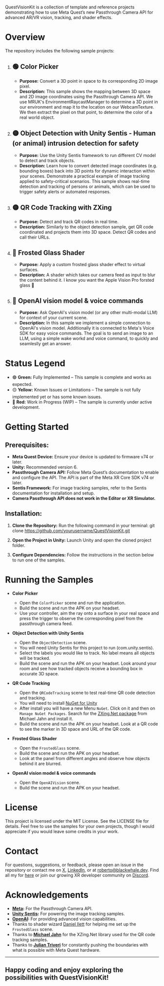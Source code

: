 QuestVisionKit is a collection of template and reference projects demonstrating how to use Meta Quest’s new Passthrough Camera API for advanced AR/VR vision, tracking, and shader effects.

Overview
========

The repository includes the following sample projects:

1. 🟢 Color Picker
   --------------------------------
   - **Purpose:** Convert a 3D point in space to its corresponding 2D image pixel.
   - **Description:** This sample shows the mapping between 3D space and 2D image coordinates using the Passthrough Camera API. We use MRUK's EnvironmentRaycastManager to determine a 3D point in our environment and map it to the location on our WebcamTexture. We then extract the pixel on that point, to determine the color of a real world object.

2. 🟡 Object Detection with Unity Sentis - Human (or animal) intrusion detection for safety
   --------------------------------
   - **Purpose:** Use the Unity Sentis framework to run different CV model to detect and track objects.
   - **Description:** Learn how to convert detected image coordinates (e.g. bounding boxes) back into 3D points for dynamic interaction within your scenes. Demonstrate a practical example of image tracking applied to safety-critical scenarios. This sample shows real-time detection and tracking of persons or animals, which can be used to trigger safety alerts or automated responses.

3. 🟡 QR Code Tracking with ZXing
   --------------------------------
   - **Purpose:** Detect and track QR codes in real time.
   - **Description:** Similarly to the object detection sample, get QR code coordinated and projects them into 3D space. Detect QR codes and call their URLs.

4. 🔴 Frosted Glass Shader
   --------------------------------
   - **Purpose:** Apply a custom frosted glass shader effect to virtual surfaces.
   - **Description:** A shader which takes our camera feed as input to blur the content behind it. I know you want the Apple Vision Pro forsted glass 👀

5. 🔴 OpenAI vision model & voice commands
   --------------------------------
   - **Purpose:** Ask OpenAI's vision model (or any other multi-modal LLM) for context of your current scene.
   - **Description:** In this sample we implement a simple connection to OpenAI's vision model. Additionally it is connected to Meta's Voice SDK for easy voice commands. The goal is to send an image to an LLM, using a simple wake workd and voice command, to quickly and seamleslly get an answer.
  
Status Legend
=============================
- 🟢 **Green:** Fully Implemented – This sample is complete and works as expected.
- 🟡 **Yellow:** Known Issues or Limitations – The sample is not fully implemented yet or has some known issues.
- 🔴 **Red:** Work in Progress (WIP) – The sample is currently under active development.

Getting Started
===============

Prerequisites:
--------------
- **Meta Quest Device:** Ensure your device is updated to firmware v74 or later.
- **Unity:** Recommended version 6.
- **Passthrough Camera API:** Follow Meta Quest’s documentation to enable and configure the API. The API is part of the Meta XR Core SDK v74 or later.
- **Sentis Framework:** For image tracking samples, refer to the Sentis documentation for installation and setup.
- **Camera Passthrough API does not work in the Editor or XR Simulator.**

Installation:
-------------
1. **Clone the Repository:**
   Run the following command in your terminal:
git clone https://github.com/yourusername/QuestVisionKit.git

2. **Open the Project in Unity:**
Launch Unity and open the cloned project folder.

3. **Configure Dependencies:**
Follow the instructions in the section below to run one of the samples.

Running the Samples
===================

- **Color Picker**
  - Open the `ColorPicker` scene and run the application.
  - Build the scene and run the APK on your headset.
  - Use your controller, aim the ray onto a surface in your real space and press the trigger to observe the corresponding pixel from the passthrough camera feed.

- **Object Detection with Unity Sentis**
  - Open the `ObjectDetection` scene.
  - You will need Unity Sentis for this project to run (com.unity.sentis).
  - Select the labels you would like to track. No label means all objects will be tracked.
  - Build the scene and run the APK on your headset. Look around your room and see how tracked objects receive a bounding box in accurate 3D space.

- **QR Code Tracking**
  - Open the `QRCodeTracking` scene to test real-time QR code detection and tracking.
  - You will need to install [NuGet for Unity]()
  - After install you will have a new Menu `NuGet`. Click on it and then on `Manage NuGet Packages`. Search for the [ZXing.Net package](https://github.com/micjahn/ZXing.Net/) from Michael Jahn and install it.
  - Build the scene and run the APK on your headset. Look at a QR code to see the marker in 3D space and URL of the QR code.

- **Frosted Glass Shader**
  - Open the `FrostedGlass` scene.
  - Build the scene and run the APK on your headset.
  - Look at the panel from different angles and observe how objects behind it are blurred.

- **OpenAI vision model & voice commands**
   - Open the `OpenAIVision` scene.
   - Build the scene and run the APK on your headset.

License
=======

This project is licensed under the MIT License. See the LICENSE file for details. Feel free to use the samples for your own projects, though I would appreciate if you would leave some credits in your work.

Contact
=======

For questions, suggestions, or feedback, please open an issue in the repository or contact me on [X](https://x.com/xrdevrob), [LinkedIn](https://www.linkedin.com/in/robertocoviello/), or at [roberto@blackwhale.dev](mailto:roberto@blackwhale.dev). Find all my for [here](https://bento.me/blackwhale) or join our growing XR developer community on [Discord](https://discord.gg/KkstGGwueN).

Acknowledgements
================

- **[Meta](https://developers.meta.com/horizon/documentation/unity/unity-development-overview/):** For the Passthrough Camera API.
- **[Unity Sentis](https://docs.unity3d.com/Packages/com.unity.sentis@2.1/manual/index.html):** For powering the image tracking samples.
- **[OpenAI](https://platform.openai.com/docs/guides/vision):** For providing advanced vision capabilities.
- Thanks to shader wizard [Daniel Ilett](https://www.youtube.com/@danielilett) for helping me set up the `FrostedGlass` scene.
- Thanks to **[Michael Jahn](https://github.com/micjahn/ZXing.Net/)** for the XZing.Net library used for the QR code tracking samples.
- Thanks to **[Julian Triveri](https://github.com/trev3d/QuestDisplayAccessDemo)** for constantly pushing the boundaries with what is possible with Meta Quest hardware.

--------------------------------------------------------------------------------
Happy coding and enjoy exploring the possibilities with QuestVisionKit!
--------------------------------------------------------------------------------
